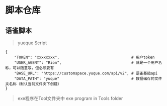 # 脚本仓库

## 语雀脚本
> yueque Script
```
{
    "TOKEN": "xxxxxxxx",                                # 用户token
    "USER_AGENT": "Rion",                               # 就是一个用户名称，可以随意写，但必须要有
    "BASE_URL": "https://customspace.yuque.com/api/v2", # 语雀基础api
    "DATA_PATH": "yuque"                                # 数据储存的文件夹名称（默认当前文件夹下创建）
}
```
> exe程序在Tool文件夹中
> exe program in Tools folder
